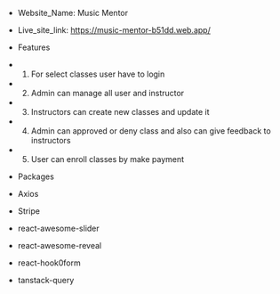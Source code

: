 * Website_Name: Music Mentor
* Live_site_link: https://music-mentor-b51dd.web.app/

* Features
* 1. For select classes user have to login
* 2. Admin can manage all user and instructor
* 3. Instructors can create new classes and update it
* 4. Admin can approved or deny class and also can give feedback to instructors
* 5. User can enroll classes by make payment

* Packages
* Axios
* Stripe
* react-awesome-slider
* react-awesome-reveal
* react-hook0form
* tanstack-query

